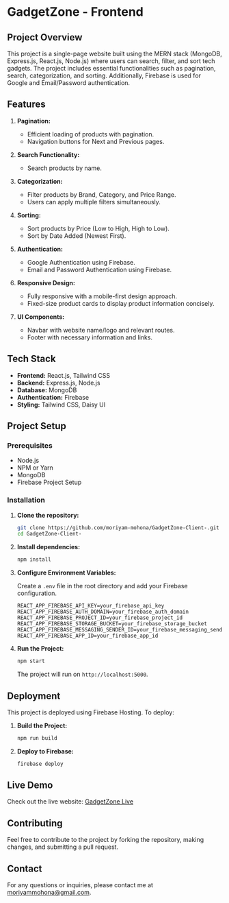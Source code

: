 # GadgetZone - Frontend

## Project Overview

This project is a single-page website built using the MERN stack (MongoDB, Express.js, React.js, Node.js) where users can search, filter, and sort tech gadgets. The project includes essential functionalities such as pagination, search, categorization, and sorting. Additionally, Firebase is used for Google and Email/Password authentication.

## Features

1. **Pagination:**
   - Efficient loading of products with pagination.
   - Navigation buttons for Next and Previous pages.
2. **Search Functionality:**
   - Search products by name.
3. **Categorization:**

   - Filter products by Brand, Category, and Price Range.
   - Users can apply multiple filters simultaneously.

4. **Sorting:**

   - Sort products by Price (Low to High, High to Low).
   - Sort by Date Added (Newest First).

5. **Authentication:**

   - Google Authentication using Firebase.
   - Email and Password Authentication using Firebase.

6. **Responsive Design:**

   - Fully responsive with a mobile-first design approach.
   - Fixed-size product cards to display product information concisely.

7. **UI Components:**
   - Navbar with website name/logo and relevant routes.
   - Footer with necessary information and links.

## Tech Stack

- **Frontend:** React.js, Tailwind CSS
- **Backend:** Express.js, Node.js
- **Database:** MongoDB
- **Authentication:** Firebase
- **Styling:** Tailwind CSS, Daisy UI

## Project Setup

### Prerequisites

- Node.js
- NPM or Yarn
- MongoDB
- Firebase Project Setup

### Installation

1. **Clone the repository:**

   ```bash
   git clone https://github.com/moriyam-mohona/GadgetZone-Client-.git
   cd GadgetZone-Client-
   ```

2. **Install dependencies:**

   ```bash
   npm install
   ```

3. **Configure Environment Variables:**

   Create a `.env` file in the root directory and add your Firebase configuration.

   ```env
   REACT_APP_FIREBASE_API_KEY=your_firebase_api_key
   REACT_APP_FIREBASE_AUTH_DOMAIN=your_firebase_auth_domain
   REACT_APP_FIREBASE_PROJECT_ID=your_firebase_project_id
   REACT_APP_FIREBASE_STORAGE_BUCKET=your_firebase_storage_bucket
   REACT_APP_FIREBASE_MESSAGING_SENDER_ID=your_firebase_messaging_sender_id
   REACT_APP_FIREBASE_APP_ID=your_firebase_app_id
   ```

4. **Run the Project:**

   ```bash
   npm start
   ```

   The project will run on `http://localhost:5000`.

## Deployment

This project is deployed using Firebase Hosting. To deploy:

1. **Build the Project:**

   ```bash
   npm run build
   ```

2. **Deploy to Firebase:**

   ```bash
   firebase deploy
   ```

## Live Demo

Check out the live website: [GadgetZone Live](https://gadgetzone-f7d41.web.app)

## Contributing

Feel free to contribute to the project by forking the repository, making changes, and submitting a pull request.

## Contact

For any questions or inquiries, please contact me at [moriyammohona@gmail.com](mailto:moriyammohona@gmail.com).
